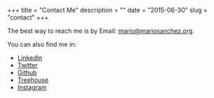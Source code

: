+++
title = "Contact Me"
description = ""
date = "2015-06-30"
slug = "contact"
+++

The best way to reach me is by Email: <a href="mailto:mario@mariosanchez.org">mario@mariosanchez.org</a>.

You can also find me in:

* [LinkedIn](http://www.linkedin.com/in/mariobox)
* [Twitter](http://www.twitter.com/mariobox)
* [Github](http://www.github.com/mariobox)
* [Treehouse](http://www.teamtreehouse.com/mariosanchezcarrion)
* [Instagram](http://www.instagram.com/mariosc305)


